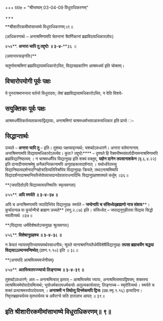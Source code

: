 +++
title = "श्रीभाष्यम् 03-04-09 विधुराधिकरणम्"

+++


**श्रीशारीरकमीमांसाभाष्ये विधुराधिकरणम्॥९॥

(अधिकरणार्थः – अनाश्रमिणामपि चेतनानां त्रैवर्णिकानां ब्रह्मविदयाधिकारलोपः)

४५४**. **अन्तरा चापि तु तद्दृष्टेः ॥ ३**–**४**–**३६ ॥

(अवान्तरसङ्गतिः)**

चतुर्णामाश्रमिणां ब्रह्मविद्यायामधिकारोऽस्ति, विद्यासहकारिण आश्रमधर्मा इति चोक्तम्।

## विचारोपयोगी पूर्वः पक्षः

ये पुनराश्रमानन्तरा वर्तन्ते विधुरादयः; तेषां ब्रह्मविद्यायामधिकारोऽस्ति, न वेति विशये-

## सयुक्तिकः पूर्वः पक्षः

आश्रमधर्मेतिकर्तव्यताकत्वाद्विद्यायाः, अनाश्रमिणां चाश्रमधर्माभावान्नास्त्यधिकार इति प्राप्ते ः-

## सिद्धान्तार्थः

उच्यते – **अन्तरा चापि तु** – इति। तुशब्दः पक्षव्यावृत्त्यर्थः; चशब्दोऽवधारणे। अन्तरा वर्तमानानाम् अनाश्रिमणामपि विद्यायामधिकारोऽस्त्येव। कुतः? तद्दृष्टेः**** – दृश्यते हि रैक्वभीष्मसंवर्तादीनामनाश्रमिणामपि ब्रह्मविद्यानिष्ठत्वम् । न चाश्रमधर्मैरेव विद्यानुग्रह इति शक्यं वक्तुम्, **यज्ञेन दानेन तपसानाशकेन** (बृ.६.४.२२) इति दानादीनामाश्रमेषु अनैकान्तिकानामपि अनुग्राहकत्वदर्शनात् । यथोर्ध्वरेतस्सु विद्यानिष्ठत्वदर्शनादग्निहोत्रादिव्यतिरिक्तैरेव विद्यानुग्रहः क्रियते; तथाऽनाश्रमिष्वपि विद्यादर्शनादाश्रमानियतैर्जपोपवासदानदेवताराधनादिभिः विद्यानुग्रहश्शक्यते कर्तुम् ॥३६॥

**(जपादितोऽपि विद्यास्वरूपनिष्पत्तिः स्मृत्यवगता)

४५५**. **अपि स्मर्यते ॥ ३**–**४**–**३७ ॥**

अपि च अनाश्रिमणामपि जपादिभिरेव विद्यानुग्रहः स्मर्यते – **जप्येनापि च संसिध्येद्ब्राह्मणो नात्र संशयः****। कुर्यादन्यन्न वा कुर्यान्मैत्रो ब्राह्मण उच्यते** (मनु.२.८७) इति। संसिध्येत् – जपाद्यनुगृहीतया विद्यया सिद्धो भवतीत्यर्थः ॥३७॥

**(विद्यायाः धर्मविशेषतोऽप्यनुग्रहः श्रुत्यवगतः)

४५६**. **विशेषानुग्रहश्च ॥ ३**–**४**–**३८ ॥**

न केवलं न्यायस्मृतिभ्यामयमर्थस्साधनीयः; श्रूयते चानाश्रमनियतैर्धर्मविशेषैर्विद्यानुग्रहः **तपसा ब्रह्मचर्येण श्रद्धया विद्ययाऽऽत्मानमन्विष्येत्** (प्रश्न.१.१०) इति ॥ ३८॥

**(अनापदि आश्रमित्वमवर्जनीयम्)

४५७**. **अतस्त्वितरज्ज्यायो लिङ्गाच्च ॥ ३**–**४**–**३९ ॥**

तुशब्दोऽवधारणे; अतः **–** अनाश्रमित्वात् इतरत् – आश्रमित्वमेव ज्यायः, अनाश्रमित्वमापद्विषयम्; शक्तस्य त्वाश्रमित्वमेवोपादेयमित्यर्थः; भूयोधर्मकाल्पधर्मकयोः अतुल्यकार्यत्वात्; लिङ्गाच्च – स्मृतेरित्यर्थः। स्मर्यते च शक्तं प्रत्याश्रमस्योपादेयत्वम् । **अनाश्रमी न तिष्ठेत्तु दिनमेकमपि द्विजः** (दक्ष.स्मृ.१.१६) इत्यादिना। निवृत्तब्रह्मचर्यस्य मृतभार्यस्य च अवैराग्ये सति दारालाभ आपत् ॥ ३९॥

## इति श्रीशारीरकमीमांसाभाष्ये विधुराधिकरणम्॥ ९॥


